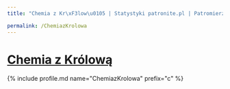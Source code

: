 ```yaml
---
title: "Chemia z Kr\xF3low\u0105 | Statystyki patronite.pl | Patromierz"

permalink: /ChemiazKrolowa
---
```


# [Chemia z Królową](https://patronite.pl/ChemiazKrolowa)

{% include profile.md name="ChemiazKrolowa" prefix="c" %}
